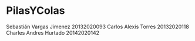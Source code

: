# PilasYColas
Sebastián Vargas Jimenez 20132020093
Carlos Alexis Torres 20132020118
Charles Andres Hurtado 20142020142
